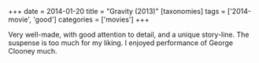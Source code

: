 +++
date = 2014-01-20
title = "Gravity (2013)"
[taxonomies]
tags = ['2014-movie', 'good']
categories = ['movies']
+++

Very well-made, with good attention to detail, and a unique story-line.
The suspense is too much for my liking. I enjoyed performance of George
Clooney much.
